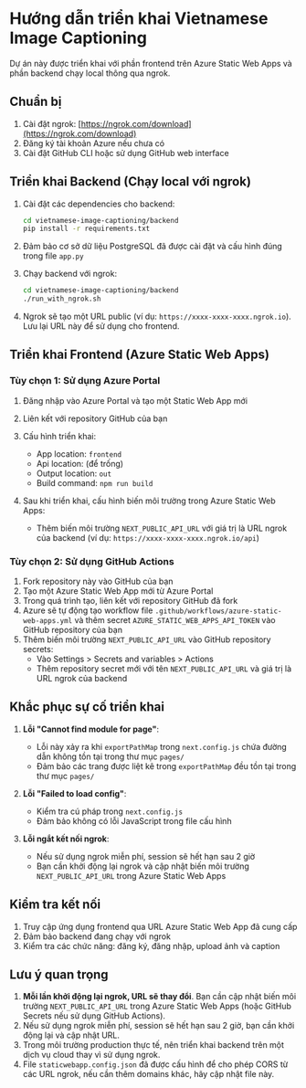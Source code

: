# Hướng dẫn triển khai Vietnamese Image Captioning

Dự án này được triển khai với phần frontend trên Azure Static Web Apps và phần backend chạy local thông qua ngrok.

## Chuẩn bị

1. Cài đặt ngrok: [https://ngrok.com/download](https://ngrok.com/download)
2. Đăng ký tài khoản Azure nếu chưa có
3. Cài đặt GitHub CLI hoặc sử dụng GitHub web interface

## Triển khai Backend (Chạy local với ngrok)

1. Cài đặt các dependencies cho backend:
   ```bash
   cd vietnamese-image-captioning/backend
   pip install -r requirements.txt
   ```

2. Đảm bảo cơ sở dữ liệu PostgreSQL đã được cài đặt và cấu hình đúng trong file `app.py`

3. Chạy backend với ngrok:
   ```bash
   cd vietnamese-image-captioning/backend
   ./run_with_ngrok.sh
   ```

4. Ngrok sẽ tạo một URL public (ví dụ: `https://xxxx-xxxx-xxxx.ngrok.io`). Lưu lại URL này để sử dụng cho frontend.

## Triển khai Frontend (Azure Static Web Apps)

### Tùy chọn 1: Sử dụng Azure Portal

1. Đăng nhập vào Azure Portal và tạo một Static Web App mới
2. Liên kết với repository GitHub của bạn
3. Cấu hình triển khai:
   - App location: `frontend`
   - Api location: (để trống)
   - Output location: `out`
   - Build command: `npm run build`

4. Sau khi triển khai, cấu hình biến môi trường trong Azure Static Web Apps:
   - Thêm biến môi trường `NEXT_PUBLIC_API_URL` với giá trị là URL ngrok của backend (ví dụ: `https://xxxx-xxxx-xxxx.ngrok.io/api`)

### Tùy chọn 2: Sử dụng GitHub Actions

1. Fork repository này vào GitHub của bạn
2. Tạo một Azure Static Web App mới từ Azure Portal
3. Trong quá trình tạo, liên kết với repository GitHub đã fork
4. Azure sẽ tự động tạo workflow file `.github/workflows/azure-static-web-apps.yml` và thêm secret `AZURE_STATIC_WEB_APPS_API_TOKEN` vào GitHub repository của bạn
5. Thêm biến môi trường `NEXT_PUBLIC_API_URL` vào GitHub repository secrets:
   - Vào Settings > Secrets and variables > Actions
   - Thêm repository secret mới với tên `NEXT_PUBLIC_API_URL` và giá trị là URL ngrok của backend

## Khắc phục sự cố triển khai

1. **Lỗi "Cannot find module for page"**: 
   - Lỗi này xảy ra khi `exportPathMap` trong `next.config.js` chứa đường dẫn không tồn tại trong thư mục `pages/`
   - Đảm bảo các trang được liệt kê trong `exportPathMap` đều tồn tại trong thư mục `pages/`

2. **Lỗi "Failed to load config"**: 
   - Kiểm tra cú pháp trong `next.config.js`
   - Đảm bảo không có lỗi JavaScript trong file cấu hình

3. **Lỗi ngắt kết nối ngrok**:
   - Nếu sử dụng ngrok miễn phí, session sẽ hết hạn sau 2 giờ
   - Bạn cần khởi động lại ngrok và cập nhật biến môi trường `NEXT_PUBLIC_API_URL` trong Azure Static Web Apps

## Kiểm tra kết nối

1. Truy cập ứng dụng frontend qua URL Azure Static Web App đã cung cấp
2. Đảm bảo backend đang chạy với ngrok
3. Kiểm tra các chức năng: đăng ký, đăng nhập, upload ảnh và caption

## Lưu ý quan trọng

1. **Mỗi lần khởi động lại ngrok, URL sẽ thay đổi**. Bạn cần cập nhật biến môi trường `NEXT_PUBLIC_API_URL` trong Azure Static Web Apps (hoặc GitHub Secrets nếu sử dụng GitHub Actions).
2. Nếu sử dụng ngrok miễn phí, session sẽ hết hạn sau 2 giờ, bạn cần khởi động lại và cập nhật URL.
3. Trong môi trường production thực tế, nên triển khai backend trên một dịch vụ cloud thay vì sử dụng ngrok.
4. File `staticwebapp.config.json` đã được cấu hình để cho phép CORS từ các URL ngrok, nếu cần thêm domains khác, hãy cập nhật file này. 